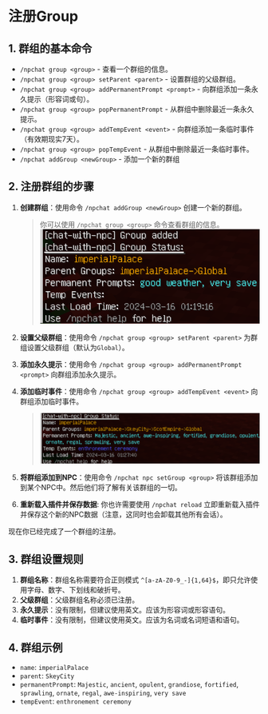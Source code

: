 # 注册Group

## 1. 群组的基本命令

- `/npchat group <group>` - 查看一个群组的信息。
- `/npchat group <group> setParent <parent>` - 设置群组的父级群组。
- `/npchat group <group> addPermanentPrompt <prompt>` - 向群组添加一条永久提示（形容词或句）。
- `/npchat group <group> popPermanentPrompt` - 从群组中删除最近一条永久提示。
- `/npchat group <group> addTempEvent <event>` - 向群组添加一条临时事件（有效期现实7天）。
- `/npchat group <group> popTempEvent` - 从群组中删除最近一条临时事件。
- `/npchat addGroup <newGroup>` - 添加一个新的群组


## 2. 注册群组的步骤

1. **创建群组**：使用命令 `/npchat addGroup <newGroup>` 创建一个新的群组。

    > 你可以使用 `/npchat group <group>` 命令查看群组的信息。
    ![new Group](images/initgroup.png)

2. **设置父级群组**：使用命令 `/npchat group <group> setParent <parent>` 为群组设置父级群组（默认为`Global`）。
3. **添加永久提示**：使用命令 `/npchat group <group> addPermanentPrompt <prompt>` 向群组添加永久提示。
4. **添加临时事件**：使用命令 `/npchat group <group> addTempEvent <event>` 向群组添加临时事件。

    > ![set Group](images/newgroup.png)

5. **将群组添加到NPC**：使用命令 `/npchat npc setGroup <group>` 将该群组添加到某个NPC中。然后他们将了解有关该群组的一切。
6. **重新载入插件并保存数据**: 你也许需要使用 `/npchat reload` 立即重新载入插件并保存这个新的NPC数据（注意，这同时也会卸载其他所有会话）。

现在你已经完成了一个群组的注册。

## 3. 群组设置规则

1. **群组名称**：群组名称需要符合正则模式 `^[a-zA-Z0-9_-]{1,64}$`，即只允许使用字母、数字、下划线和破折号。
2. **父级群组**：父级群组名称必须已注册。
3. **永久提示**：没有限制，但建议使用英文。应该为形容词或形容语句。
4. **临时事件**：没有限制，但建议使用英文。应该为名词或名词短语和语句。

## 4. 群组示例

- `name`: `imperialPalace`
- `parent`: `SkeyCity`
- `permanentPrompt`: `Majestic`, `ancient`, `opulent`, `grandiose`, `fortified`, `sprawling`, `ornate`, `regal`, `awe-inspiring`, `very save`
- `tempEvent`: `enthronement ceremony`

